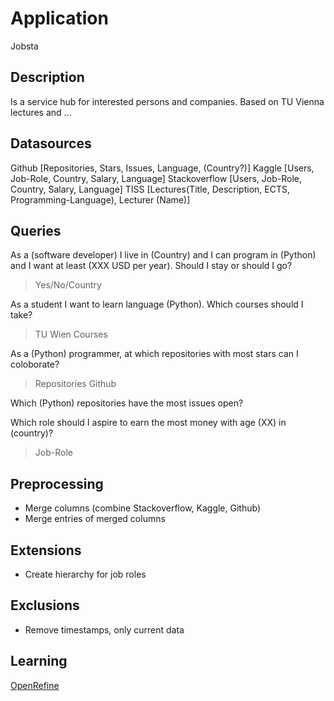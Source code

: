 # Application

Jobsta

## Description

Is a service hub for interested persons and companies. Based on TU Vienna lectures and ...



## Datasources

Github [Repositories, Stars, Issues, Language, (Country?)]
Kaggle [Users, Job-Role, Country, Salary, Language]
Stackoverflow [Users, Job-Role, Country, Salary, Language]
TISS [Lectures(Title, Description, ECTS, Programming-Language), Lecturer (Name)]


## Queries

As a (software developer) I live in (Country) and I can program in (Python) and I want at least (XXX USD per year). Should I stay or should I go?
> Yes/No/Country

As a student I want to learn language (Python). Which courses should I take?
> TU Wien Courses

As a (Python) programmer, at which repositories with most stars can I coloborate?
> Repositories Github

Which (Python) repositories have the most issues open?
> 

Which role should I aspire to earn the most money with age (XX) in (country)?
> Job-Role




## Preprocessing

- Merge columns (combine Stackoverflow, Kaggle, Github)
- Merge entries of merged columns


## Extensions

- Create hierarchy for job roles


## Exclusions

- Remove timestamps, only current data 

## Learning

[OpenRefine](https://www.youtube.com/watch?v=XdpzmGxA33U)